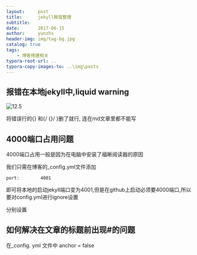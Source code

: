 ```yaml
---
layout:     post
title:      jekyll报错整理
subtitle:   
date:       2017-06-15
author:     yunzhs
header-img: img/tag-bg.jpg
catalog: true
tags:
    - 博客搭建相关
typora-root-url: ..
typora-copy-images-to: ..\img\posts
---
```


## 报错在本地jekyll中,liquid warning

![12.5](/img/12.5.png)

将错误行的{} 和{/   {}/  }删了就行, 连在md文章里都不能写



## 4000端口占用问题

4000端口占用一般是因为在电脑中安装了福晰阅读器的原因

我们只需在博客的_config.yml文件添加

```
port:        4001
```

即可将本地的启动jekyll端口变为4001,但是在github上启动必须要4000端口,所以要对config.yml进行ignore设置

分别设置

## 如何解决在文章的标题前出现#的问题

在_config. yml 文件中 anchor = false